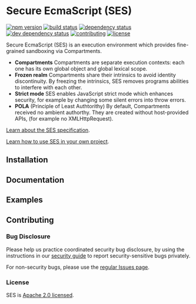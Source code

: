 # Secure EcmaScript (SES)
[![npm version][npm-svg]][npm-url]
[![build status][ci-svg]][ci-url]
[![dependency status][deps-svg]][deps-url]
[![dev dependency status][dev-deps-svg]][dev-deps-url]
[![contributing][contributing-svg]][contributing-url]
[![license][license-image]][license-url]

Secure EcmaScript (SES) is an execution environment which provides fine-grained sandboxing via Compartments.

* **Compartments** Compartments are separate execution contexts: each one has its own global object and global lexical scope.
* **Frozen realm** Compartments share their intrinsics to avoid identity discontinuity. By freezing the intrinsics, SES removes programs abilities to interfere with each other.
* **Strict mode** SES enables JavaScript strict mode which enhances security, for example by changing some silent errors into throw errors.
* **POLA** (Principle of Least Authtorithy) By default, Compartments received no ambient authorthy. They are created without host-provided APIs, (for example no XMLHttpRequest).

[Learn about the SES specification](https://github.com/tc39/proposal-ses).

[Learn how to use SES in your own project](https://ses-secure-ecmascript.readthedocs.io/en/latest).

## Installation

## Documentation

## Examples

## Contributing

### Bug Disclosure

Please help us practice coordinated security bug disclosure, by using the instructions in our [security guide](./SECURITY.md) to report security-sensitive bugs privately.

For non-security bugs, please use the [regular Issues
page](https://github.com/Agoric/ses-shim/issues).

### License

SES is [Apache 2.0 licensed][license-url].

[npm-svg]: https://img.shields.io/npm/v/ses.svg?style=flat
[npm-url]: https://www.npmjs.com/package/ses
[ci-svg]: https://circleci.com/gh/Agoric/ses-shim.svg?style=svg
[ci-url]: https://circleci.com/gh/Agoric/ses-shim
[deps-svg]: https://david-dm.org/Agoric/ses-shim.svg
[deps-url]: https://david-dm.org/Agoric/ses-shim
[dev-deps-svg]: https://david-dm.org/Agoric/ses-shim/dev-status.svg
[dev-deps-url]: https://david-dm.org/Agoric/ses-shim?type=dev
[contributing-svg]: https://img.shields.io/badge/PRs-welcome-brightgreen.svg
[contributing-url]: ./CONTRIBUTING.md
[license-image]: https://img.shields.io/badge/License-Apache%202.0-blue.svg
[license-url]: ./LICENSE
